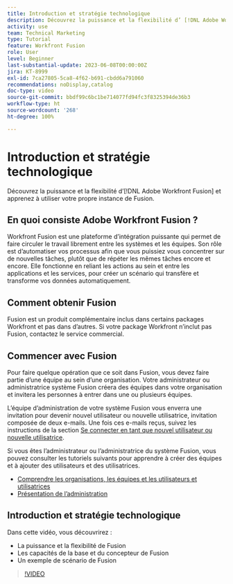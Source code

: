 ```yaml
---
title: Introduction et stratégie technologique
description: Découvrez la puissance et la flexibilité d’ [!DNL Adobe Workfront Fusion] et apprenez à utiliser votre propre instance de Fusion.
activity: use
team: Technical Marketing
type: Tutorial
feature: Workfront Fusion
role: User
level: Beginner
last-substantial-update: 2023-06-08T00:00:00Z
jira: KT-8999
exl-id: 7ca27805-5ca8-4f62-b691-cbdd6a791060
recommendations: noDisplay,catalog
doc-type: video
source-git-commit: bbdf99c6bc1be714077fd94fc3f8325394de36b3
workflow-type: ht
source-wordcount: '268'
ht-degree: 100%

---
```


# Introduction et stratégie technologique

Découvrez la puissance et la flexibilité d’[!DNL Adobe Workfront Fusion] et apprenez à utiliser votre propre instance de Fusion.

## En quoi consiste Adobe Workfront Fusion ?

Workfront Fusion est une plateforme d’intégration puissante qui permet de faire circuler le travail librement entre les systèmes et les équipes. Son rôle est d’automatiser vos processus afin que vous puissiez vous concentrer sur de nouvelles tâches, plutôt que de répéter les mêmes tâches encore et encore. Elle fonctionne en reliant les actions au sein et entre les applications et les services, pour créer un scénario qui transfère et transforme vos données automatiquement.

## Comment obtenir Fusion

Fusion est un produit complémentaire inclus dans certains packages Workfront et pas dans d’autres. Si votre package Workfront n’inclut pas Fusion, contactez le service commercial.

## Commencer avec Fusion

Pour faire quelque opération que ce soit dans Fusion, vous devez faire partie d’une équipe au sein d’une organisation. Votre administrateur ou administratrice système Fusion créera des équipes dans votre organisation et invitera les personnes à entrer dans une ou plusieurs équipes.

L’équipe d’administration de votre système Fusion vous enverra une invitation pour devenir nouvel utilisateur ou nouvelle utilisatrice, invitation composée de deux e-mails. Une fois ces e-mails reçus, suivez les instructions de la section [Se connecter en tant que nouvel utilisateur ou nouvelle utilisatrice](https://experienceleague.adobe.com/docs/workfront-learn/tutorials-workfront/fusion/welcome-to-workfront-fusion/log-in-as-a-new-user.html?lang=fr).

Si vous êtes l’administrateur ou l’administratrice du système Fusion, vous pouvez consulter les tutoriels suivants pour apprendre à créer des équipes et à ajouter des utilisateurs et des utilisatrices.

* [Comprendre les organisations, les équipes et les utilisateurs et utilisatrices](https://experienceleague.adobe.com/docs/workfront-learn/tutorials-workfront/fusion/workfront-fusion-administration/understand-organizations-teams-and-users.html?lang=fr)
* [Présentation de l’administration](https://experienceleague.adobe.com/docs/workfront-learn/tutorials-workfront/fusion/workfront-fusion-administration/administration-walkthrough.html?lang=fr)

## Introduction et stratégie technologique

Dans cette vidéo, vous découvrirez :

* La puissance et la flexibilité de Fusion
* Les capacités de la base et du concepteur de Fusion
* Un exemple de scénario de Fusion

>[!VIDEO](https://video.tv.adobe.com/v/335259/?quality=12&learn=on&enablevpops=1)
